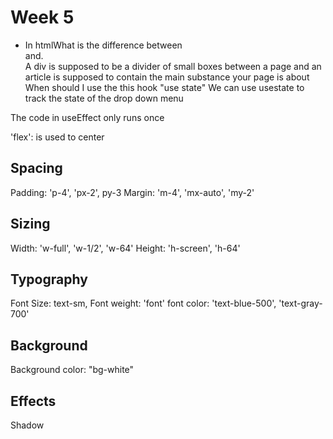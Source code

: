 # Week 5
* In htmlWhat is the difference between <div> and. <article> 
	A div is supposed to be a divider of small boxes between a page and an article is supposed to contain the main substance your page is about
 When should I use the this hook "use state"
	We can use usestate to track the state of the drop down menu 

The code in useEffect only runs once

'flex': is used to center <Div> 

## Spacing
Padding: 'p-4', 'px-2', py-3
Margin: 'm-4', 'mx-auto', 'my-2'

## Sizing 
Width: 'w-full', 'w-1/2', 'w-64'
Height: 'h-screen', 'h-64'

## Typography 
Font Size: text-sm, 
Font weight: 'font'
font color:  'text-blue-500', 'text-gray-700'

## Background
Background color: "bg-white"

## Effects
Shadow
